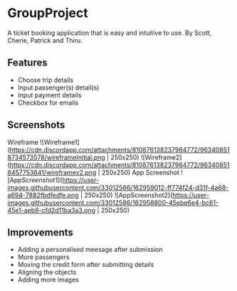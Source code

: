 # GroupProject
A ticket booking application that is easy and intuitive to use.
By Scott, Cherie, Patrick and Thiru.

## Features

- Choose trip details
- Input passenger(s) detail(s)
- Input payment details
- Checkbox for emails

## Screenshots

Wireframe 
![Wireframe1](https://cdn.discordapp.com/attachments/810876138237984772/963408518734573578/wireframeInitial.png | 250x250)
![Wireframe2](https://cdn.discordapp.com/attachments/810876138237984772/963408518457753641/wireframev2.png | 250x250)
App Screenshot
![AppScreenshot1](https://user-images.githubusercontent.com/33012586/162959012-ff774f24-d31f-4a68-a694-7882fbdfedfe.png | 250x250)
![AppScreenshot2](https://user-images.githubusercontent.com/33012586/162958800-45ebe6e4-bc61-45e1-aeb9-cfd2d11ba3a3.png | 250x250)

## Improvements

- Adding a personalised meesage after submission
- More passengers
- Moving the credit form after submitting details
- Aligning the objects
- Adding more images
